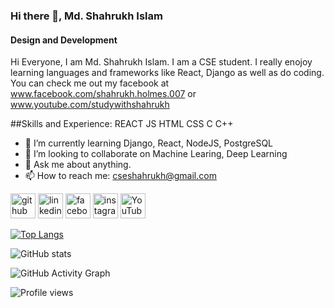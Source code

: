 ### Hi there 👋, Md. Shahrukh Islam
#### Design and Development
Hi Everyone, I am Md. Shahrukh Islam. I am a CSE student. I really enojoy learning languages and frameworks like React, Django as well as do coding. You can check me out my facebook at www.facebook.com/shahrukh.holmes.007 or www.youtube.com/studywithshahrukh

##Skills and Experience: 
REACT
JS 
HTML 
CSS 
C 
C++

- 🌱 I’m currently learning Django, React, NodeJS, PostgreSQL 
- 👯 I’m looking to collaborate on Machine Learing, Deep Learning 
- 💬 Ask me about anything. 
- 📫 How to reach me: cseshahrukh@gmail.com 


[<img src='https://cdn.jsdelivr.net/npm/simple-icons@3.0.1/icons/github.svg' alt='github' height='40'>](https://github.com/cseshahrukh)  [<img src='https://cdn.jsdelivr.net/npm/simple-icons@3.0.1/icons/linkedin.svg' alt='linkedin' height='40'>](https://www.linkedin.com/in/md-shahrukh-islam-a362921a1//)  [<img src='https://cdn.jsdelivr.net/npm/simple-icons@3.0.1/icons/facebook.svg' alt='facebook' height='40'>](https://www.facebook.com/shahrukh.holmes.007)  [<img src='https://cdn.jsdelivr.net/npm/simple-icons@3.0.1/icons/instagram.svg' alt='instagram' height='40'>](https://www.instagram.com/shahrukh.holmes/)  [<img src='https://cdn.jsdelivr.net/npm/simple-icons@3.0.1/icons/youtube.svg' alt='YouTube' height='40'>](https://www.youtube.com/channel/studywithshahrukh)  

[![Top Langs](https://github-readme-stats.vercel.app/api/top-langs/?username=cseshahrukh)](https://github.com/anuraghazra/github-readme-stats)

![GitHub stats](https://github-readme-stats.vercel.app/api?username=cseshahrukh&show_icons=true)  

![GitHub Activity Graph](https://activity-graph.herokuapp.com/graph?username=cseshahrukh)  

![Profile views](https://gpvc.arturio.dev/cseshahrukh)  

